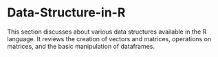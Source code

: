 # Data-Structure-in-R
This section discusses about various data structures available in the R language. It reviews the creation of vectors and matrices, operations on matrices, and the basic manipulation of dataframes.
